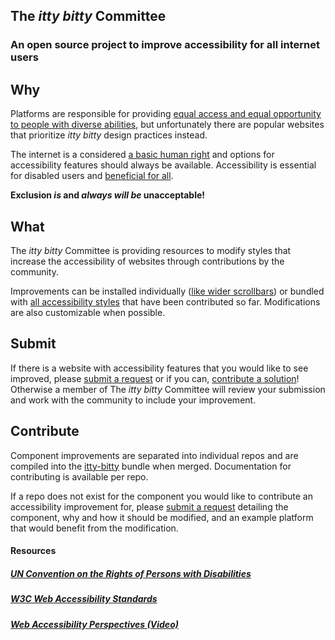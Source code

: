 ## The _itty bitty_ Committee

### An open source project to improve accessibility for all internet users

## Why

Platforms are responsible for providing
[equal access and equal opportunity to people with diverse abilities](https://www.w3.org/standards/webdesign/accessibility),
but unfortunately there are popular websites that prioritize _itty bitty_ design
practices instead.

The internet is a considered
[a basic human right](https://www.un.org/development/desa/disabilities/convention-on-the-rights-of-persons-with-disabilities/article-9-accessibility.html)
and options for accessibility features should always be available. Accessibility
is essential for disabled users and
[beneficial for all](https://www.youtube.com/watch?v=3f31oufqFSM).

**Exclusion _is_ and _always will be_ unacceptable!**

## What

The _itty bitty_ Committee is providing resources to modify styles that increase
the accessibility of websites through contributions by the community.

Improvements can be installed individually
([like wider scrollbars](https://github.com/itty-bitty-committee/scrollbar)) or
bundled with
[all accessibility styles](https://github.com/itty-bitty-committee/itty-bitty)
that have been contributed so far. Modifications are also customizable when
possible.

## Submit

If there is a website with accessibility features that you would like to see
improved, please [submit a request](https://github.com/itty-bitty-committee) or
if you can, [contribute a solution](#contributing)! Otherwise a member of The
_itty bitty_ Committee will review your submission and work with the community
to include your improvement.

## Contribute

Component improvements are separated into individual repos and are compiled into
the [itty-bitty](https://github.com/itty-bitty-committee/itty-bitty) bundle when
merged. Documentation for contributing is available per repo.

If a repo does not exist for the component you would like to contribute an
accessibility improvement for, please
[submit a request](https://github.com/itty-bitty-committee) detailing the
component, why and how it should be modified, and an example platform that would
benefit from the modification.

#### Resources

##### [UN Convention on the Rights of Persons with Disabilities](https://www.un.org/development/desa/disabilities/convention-on-the-rights-of-persons-with-disabilities/article-9-accessibility.html)

##### [W3C Web Accessibility Standards](https://www.w3.org/standards/webdesign/accessibility)

##### [Web Accessibility Perspectives (Video)](https://www.youtube.com/watch?v=3f31oufqFSM)
